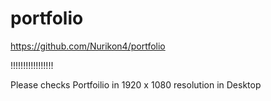 # portfolio

https://github.com/Nurikon4/portfolio

!!!!!!!!!!!!!!!!!

Please checks Portfoilio in 1920 x 1080 resolution in Desktop
